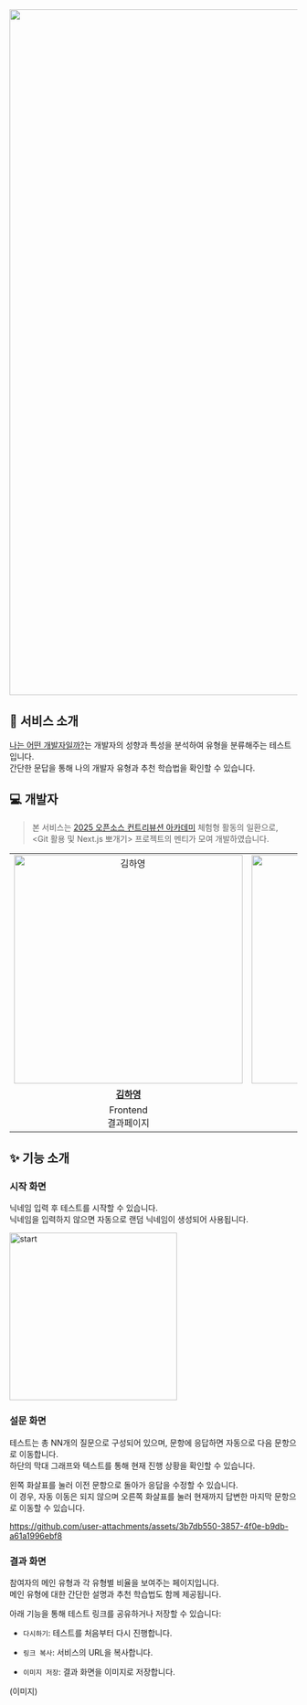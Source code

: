 <div align="center">
   <img width="1200" alt="banner" src="https://github.com/user-attachments/assets/2e4a7a9d-cc26-48dc-9cba-4eec0d69c191" />
</div>

## 🎯 서비스 소개

[나는 어떤 개발자일까?](https://dev-type-test.vercel.app/)는 개발자의 성향과 특성을 분석하여 유형을 분류해주는 테스트입니다.<br/>
간단한 문답을 통해 나의 개발자 유형과 추천 학습법을 확인할 수 있습니다.

## 💻 개발자

> 본 서비스는 [2025 오픈소스 컨트리뷰션 아카데미](https://www.contribution.ac/) 체험형 활동의 일환으로,<br/>
> <Git 활용 및 Next.js 뽀개기> 프로젝트의 멘티가 모여 개발하였습니다.

<table>
  <tr>
     <td align="center">
      <a href="https://github.com/hy-glory">
        <img src="https://github.com/hy-glory.png" width="400" alt="김하영" />
      </a>
    </td>
     <td align="center">
      <a href="https://github.com/bye-on">
        <img src="https://github.com/bye-on.png" width="400" alt="변채원" />
      </a>
    </td>
    <td align="center">
      <a href="https://github.com/nijuy">
        <img src="https://github.com/nijuy.png" width="400" alt="이유진" />
      </a>
    </td>
    <td align="center">
      <a href="https://github.com/usedupnote">
        <img src="https://github.com/usedupnote.png" width="400" alt="이정명" />
      </a>
    </td>
   <td align="center">
      <a href="https://github.com/namjun12">
        <img src="https://github.com/namjun12.png" width="400" alt="황남준" />
      </a>
    </td>
  </tr>
  <tr>
    <td align="center">
      <a href="https://github.com/hy-glory">
        <b>김하영</b>
      </a>
    </td>
    <td align="center">
      <a href="https://github.com/bye-on">
        <b>변채원</b>
      </a>
    </td>
    <td align="center">
      <a href="https://github.com/nijuy">
        <b>이유진</b>
      </a>
    </td>
    <td align="center">
      <a href="https://github.com/usedupnote">
        <b>이정명</b>
      </a>
    </td>
    <td align="center">
      <a href="https://github.com/namjun12">
        <b>황남준</b>
      </a>
    </td>
  </tr>
    <td align="center">
      <span>Frontend<br>결과페이지</span>
    </td>
    <td align="center">
      <span>Frontend<br>시작페이지</span>
    </td>
    <td align="center">
      <span>Frontend<br>질문페이지</span>
    </td>
    <td align="center">
      <span>Frontend<br>질문페이지</span>
    </td>
    <td align="center">
      <span>Frontend<br>결과페이지</span>
    </td>
  </tr>
</table>

## ✨ 기능 소개

### 시작 화면

닉네임 입력 후 테스트를 시작할 수 있습니다.<br/>
닉네임을 입력하지 않으면 자동으로 랜덤 닉네임이 생성되어 사용됩니다.

<img width="293" alt="start" src="https://github.com/user-attachments/assets/4767d99d-a84b-475d-8a12-c23faf3ffcc7" />

### 설문 화면

테스트는 총 NN개의 질문으로 구성되어 있으며, 문항에 응답하면 자동으로 다음 문항으로 이동합니다.<br/>
하단의 막대 그래프와 텍스트를 통해 현재 진행 상황을 확인할 수 있습니다.

왼쪽 화살표를 눌러 이전 문항으로 돌아가 응답을 수정할 수 있습니다.<br/>
이 경우, 자동 이동은 되지 않으며 오른쪽 화살표를 눌러 현재까지 답변한 마지막 문항으로 이동할 수 있습니다.

https://github.com/user-attachments/assets/3b7db550-3857-4f0e-b9db-a61a1996ebf8

### 결과 화면

참여자의 메인 유형과 각 유형별 비율을 보여주는 페이지입니다.<br/>
메인 유형에 대한 간단한 설명과 추천 학습법도 함께 제공됩니다.

아래 기능을 통해 테스트 링크를 공유하거나 저장할 수 있습니다:

- `다시하기`: 테스트를 처음부터 다시 진행합니다.

- `링크 복사`: 서비스의 URL을 복사합니다.

- `이미지 저장`: 결과 화면을 이미지로 저장합니다.

(이미지)
